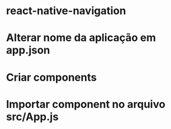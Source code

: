 # react-native-navigation

# Alterar nome da aplicação em app.json
# Criar components
# Importar component no arquivo src/App.js
